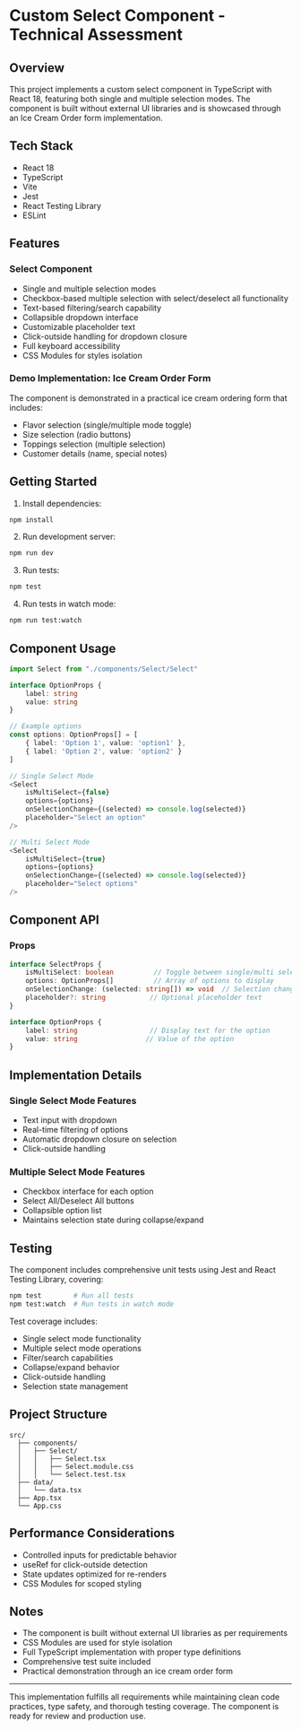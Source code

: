 # Custom Select Component - Technical Assessment

## Overview
This project implements a custom select component in TypeScript with React 18, featuring both single and multiple selection modes. The component is built without external UI libraries and is showcased through an Ice Cream Order form implementation.

## Tech Stack
- React 18
- TypeScript 
- Vite 
- Jest 
- React Testing Library
- ESLint

## Features

### Select Component
- Single and multiple selection modes
- Checkbox-based multiple selection with select/deselect all functionality
- Text-based filtering/search capability
- Collapsible dropdown interface
- Customizable placeholder text
- Click-outside handling for dropdown closure
- Full keyboard accessibility
- CSS Modules for styles isolation

### Demo Implementation: Ice Cream Order Form
The component is demonstrated in a practical ice cream ordering form that includes:
- Flavor selection (single/multiple mode toggle)
- Size selection (radio buttons)
- Toppings selection (multiple selection)
- Customer details (name, special notes)

## Getting Started

1. Install dependencies:
```bash
npm install
```

2. Run development server:
```bash
npm run dev
```

3. Run tests:
```bash
npm test
```

4. Run tests in watch mode:
```bash
npm run test:watch
```

## Component Usage

```typescript
import Select from "./components/Select/Select"

interface OptionProps {
    label: string
    value: string
}

// Example options
const options: OptionProps[] = [
    { label: 'Option 1', value: 'option1' },
    { label: 'Option 2', value: 'option2' }
]

// Single Select Mode
<Select
    isMultiSelect={false}
    options={options}
    onSelectionChange={(selected) => console.log(selected)}
    placeholder="Select an option"
/>

// Multi Select Mode
<Select
    isMultiSelect={true}
    options={options}
    onSelectionChange={(selected) => console.log(selected)}
    placeholder="Select options"
/>
```

## Component API

### Props
```typescript
interface SelectProps {
    isMultiSelect: boolean          // Toggle between single/multi select modes
    options: OptionProps[]          // Array of options to display
    onSelectionChange: (selected: string[]) => void  // Selection change handler
    placeholder?: string           // Optional placeholder text
}

interface OptionProps {
    label: string                  // Display text for the option
    value: string                 // Value of the option
}
```

## Implementation Details

### Single Select Mode Features
- Text input with dropdown
- Real-time filtering of options
- Automatic dropdown closure on selection
- Click-outside handling

### Multiple Select Mode Features
- Checkbox interface for each option
- Select All/Deselect All buttons
- Collapsible option list
- Maintains selection state during collapse/expand

## Testing

The component includes comprehensive unit tests using Jest and React Testing Library, covering:

```bash
npm test        # Run all tests
npm test:watch  # Run tests in watch mode
```

Test coverage includes:
- Single select mode functionality
- Multiple select mode operations
- Filter/search capabilities
- Collapse/expand behavior
- Click-outside handling
- Selection state management

## Project Structure
```
src/
  ├── components/
  │   ├── Select/
  │   │   ├── Select.tsx
  │   │   ├── Select.module.css
  │   │   └── Select.test.tsx
  ├── data/
  │   └── data.tsx
  ├── App.tsx
  └── App.css
```

## Performance Considerations
- Controlled inputs for predictable behavior
- useRef for click-outside detection
- State updates optimized for re-renders
- CSS Modules for scoped styling

## Notes
- The component is built without external UI libraries as per requirements
- CSS Modules are used for style isolation
- Full TypeScript implementation with proper type definitions
- Comprehensive test suite included
- Practical demonstration through an ice cream order form

---

This implementation fulfills all requirements while maintaining clean code practices, type safety, and thorough testing coverage. The component is ready for review and production use.